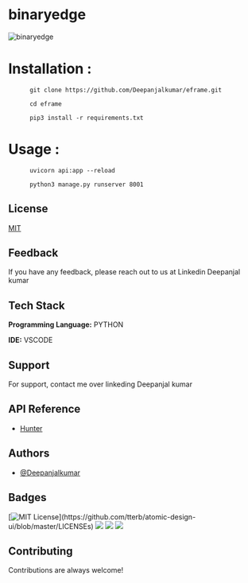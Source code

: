 # binaryedge

![binaryedge](https://user-images.githubusercontent.com/55708909/145203128-d312eb9b-6090-4974-b102-59e222db2758.png)

# Installation : 

          git clone https://github.com/Deepanjalkumar/eframe.git
          
          cd eframe
          
          pip3 install -r requirements.txt
          
# Usage :

          uvicorn api:app --reload
          
          python3 manage.py runserver 8001
           
           
## License

[MIT](https://choosealicense.com/licenses/mit/)

  
## Feedback

If you have any feedback, please reach out to us at Linkedin Deepanjal kumar

  
## Tech Stack

**Programming Language:** PYTHON

**IDE:** VSCODE

  
## Support

For support, contact me over linkeding Deepanjal kumar

  
## API Reference

- [Hunter](https://hunter.io/)

  
## Authors

- [@Deepanjalkumar](https://github.com/Deepanjalkumar)

  
## Badges

[![MIT License](https://img.shields.io/apm/l/atomic-design-ui.svg?)](https://github.com/tterb/atomic-design-ui/blob/master/LICENSEs)
![](https://img.shields.io/badge/OS-Linux-informational?style=flat&logo=linux&logoColor=white&color=2bbc8a)
![](https://img.shields.io/badge/Code-Python-informational?style=flat&logo=python&logoColor=white&color=2bbc8a)
![](https://img.shields.io/badge/Shell-Bash-informational?style=flat&logo=gnu-bash&logoColor=white&color=2bbc8a)


  
## Contributing

Contributions are always welcome!


